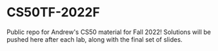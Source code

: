 # CS50TF-2022F
Public repo for Andrew's CS50 material for Fall 2022! Solutions will be pushed here after each lab, along with the final set of slides.
